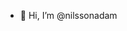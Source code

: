 - 👋 Hi, I’m @nilssonadam


<!---
nilssonadam/nilssonadam is a ✨ special ✨ repository because its `README.md` (this file) appears on your GitHub profile.
You can click the Preview link to take a look at your changes.
--->
